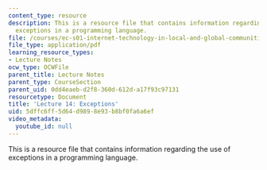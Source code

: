 ```yaml
---
content_type: resource
description: This is a resource file that contains information regarding the use of
  exceptions in a programming language.
file: /courses/ec-s01-internet-technology-in-local-and-global-communities-spring-2005-summer-2005/5dffc6ff5d64d9898e93b8bf0fa6a6ef_MITEC_S01S05_l14_exception.pdf
file_type: application/pdf
learning_resource_types:
- Lecture Notes
ocw_type: OCWFile
parent_title: Lecture Notes
parent_type: CourseSection
parent_uid: 0dd4eaeb-d2f8-360d-612d-a17f93c97131
resourcetype: Document
title: 'Lecture 14: Exceptions'
uid: 5dffc6ff-5d64-d989-8e93-b8bf0fa6a6ef
video_metadata:
  youtube_id: null
---
```

This is a resource file that contains information regarding the use of exceptions in a programming language.


